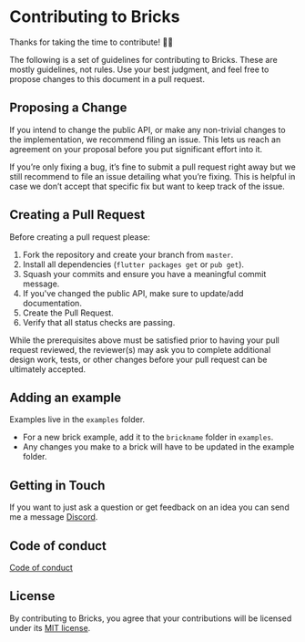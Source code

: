 # Contributing to Bricks

Thanks for taking the time to contribute! 🧱🚀

The following is a set of guidelines for contributing to Bricks.
These are mostly guidelines, not rules. Use your best judgment,
and feel free to propose changes to this document in a pull request.

## Proposing a Change

If you intend to change the public API, or make any non-trivial changes
to the implementation, we recommend filing an issue.
This lets us reach an agreement on your proposal before you put significant
effort into it.

If you’re only fixing a bug, it’s fine to submit a pull request right away
but we still recommend to file an issue detailing what you’re fixing.
This is helpful in case we don’t accept that specific fix but want to keep
track of the issue.

## Creating a Pull Request

Before creating a pull request please:

1. Fork the repository and create your branch from `master`.
1. Install all dependencies (`flutter packages get` or `pub get`).
1. Squash your commits and ensure you have a meaningful commit message.
1. If you've changed the public API, make sure to update/add documentation.
1. Create the Pull Request.
1. Verify that all status checks are passing.

While the prerequisites above must be satisfied prior to having your
pull request reviewed, the reviewer(s) may ask you to complete additional
design work, tests, or other changes before your pull request can be ultimately
accepted.

## Adding an example

Examples live in the `examples` folder.

- For a new brick example, add it to the `brickname` folder in `examples`.
- Any changes you make to a brick will have to be updated in the example folder.

## Getting in Touch

If you want to just ask a question or get feedback on an idea you can send me a message [Discord](https://www.discordapp.com/users/269162855255769089).

## Code of conduct

[Code of conduct](https://github.com/LukeMoody01/mason_bricks/tree/master/CODE_OF_CONDUCT.md)

## License

By contributing to Bricks, you agree that your contributions will be licensed
under its [MIT license](LICENSE).
